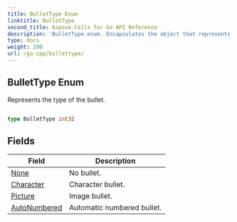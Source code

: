 ```yaml
---
title: BulletType Enum 
linktitle: BulletType
second_title: Aspose.Cells for Go API Reference
description: 'BulletType enum. Encapsulates the object that represents bullettype in Go.'
type: docs
weight: 200
url: /go-cpp/bullettype/
---
```


## BulletType Enum

Represents the type of the bullet.

```go

type BulletType int32


```

## Fields

| Field | Description |
| --- | --- |
|[None](./none/) | No bullet. | 
|[Character](./character/) | Character bullet. | 
|[Picture](./picture/) | Image bullet. | 
|[AutoNumbered](./autonumbered/) | Automatic numbered bullet. | 
